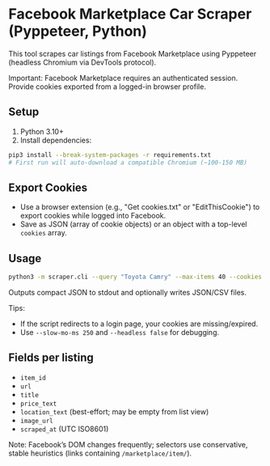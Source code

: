 # Facebook Marketplace Car Scraper (Pyppeteer, Python)

This tool scrapes car listings from Facebook Marketplace using Pyppeteer (headless Chromium via DevTools protocol).

Important: Facebook Marketplace requires an authenticated session. Provide cookies exported from a logged-in browser profile.

## Setup

1. Python 3.10+
2. Install dependencies:

```bash
pip3 install --break-system-packages -r requirements.txt
# First run will auto-download a compatible Chromium (~100-150 MB)
```

## Export Cookies

- Use a browser extension (e.g., "Get cookies.txt" or "EditThisCookie") to export cookies while logged into Facebook.
- Save as JSON (array of cookie objects) or an object with a top-level `cookies` array.

## Usage

```bash
python3 -m scraper.cli --query "Toyota Camry" --max-items 40 --cookies ./cookies.json --out-json results.json --out-csv results.csv --headless
```

Outputs compact JSON to stdout and optionally writes JSON/CSV files.

Tips:
- If the script redirects to a login page, your cookies are missing/expired.
- Use `--slow-mo-ms 250` and `--headless false` for debugging.

## Fields per listing

- `item_id`
- `url`
- `title`
- `price_text`
- `location_text` (best-effort; may be empty from list view)
- `image_url`
- `scraped_at` (UTC ISO8601)

Note: Facebook’s DOM changes frequently; selectors use conservative, stable heuristics (links containing `/marketplace/item/`).
